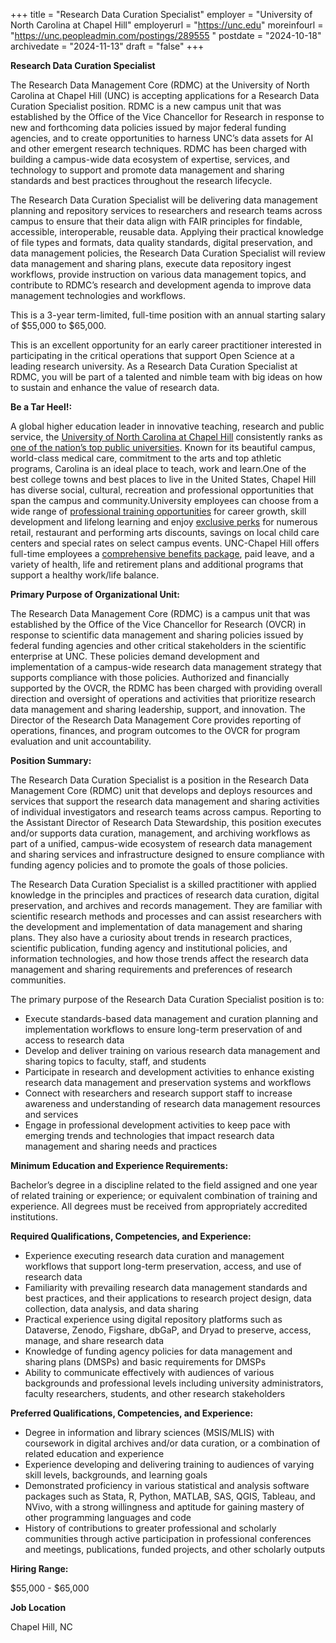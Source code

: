 +++
title = "Research Data Curation Specialist"
employer = "University of North Carolina at Chapel Hill"
employerurl = "https://unc.edu"
moreinfourl = "https://unc.peopleadmin.com/postings/289555  "
postdate = "2024-10-18"
archivedate = "2024-11-13"
draft = "false"
+++

**Research Data Curation Specialist**

The Research Data Management Core (RDMC) at the University of North Carolina at Chapel Hill (UNC) is accepting applications for a Research Data Curation Specialist position. RDMC is a new campus unit that was established by the Office of the Vice Chancellor for Research in response to new and forthcoming data policies issued by major federal funding agencies, and to create opportunities to harness UNC’s data assets for AI and other emergent research techniques. RDMC has been charged with building a campus-wide data ecosystem of expertise, services, and technology to support and promote data management and sharing standards and best practices throughout the research lifecycle. 

The Research Data Curation Specialist will be delivering data management planning and repository services to researchers and research teams across campus to ensure that their data align with FAIR principles for findable, accessible, interoperable, reusable data.  Applying their practical knowledge of file types and formats, data quality standards, digital preservation, and data management policies, the Research Data Curation Specialist will review data management and sharing plans, execute data repository ingest workflows, provide instruction on various data management topics, and contribute to RDMC’s research and development agenda to improve data management technologies and workflows. 

This is a 3-year term-limited, full-time position with an annual starting salary of $55,000 to $65,000. 

This is an excellent opportunity for an early career practitioner interested in participating in the critical operations that support Open Science at a leading research university. As a Research Data Curation Specialist at RDMC, you will be part of a talented and nimble team with big ideas on how to sustain and enhance the value of research data. 


**Be a Tar Heel!:**

A global higher education leader in innovative teaching, research and public service, the [University of North Carolina at Chapel Hill](https://www.unc.edu/visitors/) consistently ranks as [one of the nation’s top public universities](https://www.unc.edu/about/by-the-numbers/). Known for its beautiful campus, world-class medical care, commitment to the arts and top athletic programs, Carolina is an ideal place to teach, work and learn.One of the best college towns and best places to live in the United States, Chapel Hill has diverse social, cultural, recreation and professional opportunities that span the campus and community.University employees can choose from a wide range of [professional training opportunities](https://hr.unc.edu/training/) for career growth, skill development and lifelong learning and enjoy [exclusive perks](https://hr.unc.edu/benefits/perks/) for numerous retail, restaurant and performing arts discounts, savings on local child care centers and special rates on select campus events. UNC-Chapel Hill offers full-time employees a [comprehensive benefits package](https://new.unc.edu/unc-benefits/), paid leave, and a variety of health, life and retirement plans and additional programs that support a healthy work/life balance.

**Primary Purpose of Organizational Unit:**

The Research Data Management Core (RDMC) is a campus unit that was established by the Office of the Vice Chancellor for Research (OVCR) in response to scientific data management and sharing policies issued by federal funding agencies and other critical stakeholders in the scientific enterprise at UNC. These policies demand development and implementation of a campus-wide research data management strategy that supports compliance with those policies. Authorized and financially supported by the OVCR, the RDMC has been charged with providing overall direction and oversight of operations and activities that prioritize research data management and sharing leadership, support, and innovation. The Director of the Research Data Management Core provides reporting of operations, finances, and program outcomes to the OVCR for program evaluation and unit accountability.

**Position Summary:**

The Research Data Curation Specialist is a position in the Research Data Management Core (RDMC) unit that develops and deploys resources and services that support the research data management and sharing activities of individual investigators and research teams across campus. Reporting to the Assistant Director of Research Data Stewardship, this position executes and/or supports data curation, management, and archiving workflows as part of a unified, campus-wide ecosystem of research data management and sharing services and infrastructure designed to ensure compliance with funding agency policies and to promote the goals of those policies.

The Research Data Curation Specialist is a skilled practitioner with applied knowledge in the principles and practices of research data curation, digital preservation, and archives and records management. They are familiar with scientific research methods and processes and can assist researchers with the development and implementation of data management and sharing plans. They also have a curiosity about trends in research practices, scientific publication, funding agency and institutional policies, and information technologies, and how those trends affect the research data management and sharing requirements and preferences of research communities.

The primary purpose of the Research Data Curation Specialist position is to:

- Execute standards-based data management and curation planning and implementation workflows to ensure long-term preservation of and access to research data
- Develop and deliver training on various research data management and sharing topics to faculty, staff, and students
- Participate in research and development activities to enhance existing research data management and preservation systems and workflows
- Connect with researchers and research support staff to increase awareness and understanding of research data management resources and services
- Engage in professional development activities to keep pace with emerging trends and technologies that impact research data management and sharing needs and practices

**Minimum Education and Experience Requirements:**

Bachelor’s degree in a discipline related to the field assigned and one year of related training or experience; or equivalent combination of training and experience. All degrees must be received from appropriately accredited institutions.

**Required Qualifications, Competencies, and Experience:**

- Experience executing research data curation and management workflows that support long-term preservation, access, and use of research data
- Familiarity with prevailing research data management standards and best practices, and their applications to research project design, data collection, data analysis, and data sharing
- Practical experience using digital repository platforms such as Dataverse, Zenodo, Figshare, dbGaP, and Dryad to preserve, access, manage, and share research data
- Knowledge of funding agency policies for data management and sharing plans (DMSPs) and basic requirements for DMSPs
- Ability to communicate effectively with audiences of various backgrounds and professional levels including university administrators, faculty researchers, students, and other research stakeholders

**Preferred Qualifications, Competencies, and Experience:**

- Degree in information and library sciences (MSIS/MLIS) with coursework in digital archives and/or data curation, or a combination of related education and experience
- Experience developing and delivering training to audiences of varying skill levels, backgrounds, and learning goals
- Demonstrated proficiency in various statistical and analysis software packages such as Stata, R, Python, MATLAB, SAS, QGIS, Tableau, and NVivo, with a strong willingness and aptitude for gaining mastery of other programming languages and code
- History of contributions to greater professional and scholarly communities through active participation in professional conferences and meetings, publications, funded projects, and other scholarly outputs

**Hiring Range:**

$55,000 - $65,000

**Job Location**

Chapel Hill, NC
